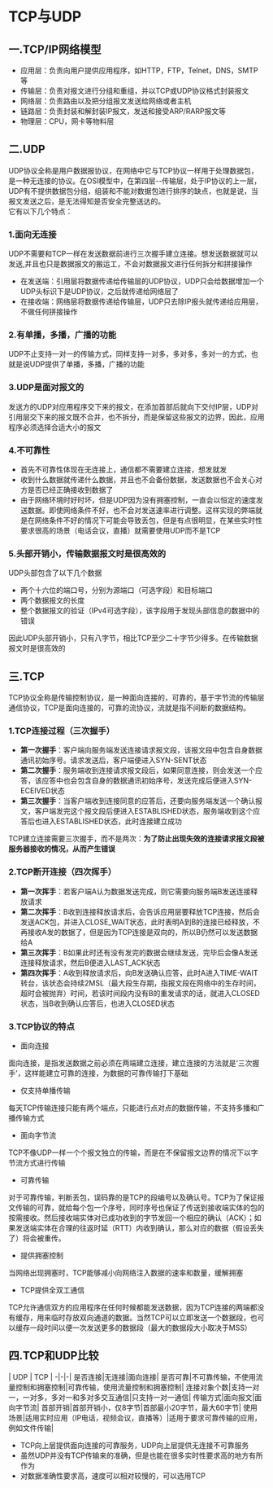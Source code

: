 # TCP与UDP

## 一.TCP/IP网络模型

* 应用层：负责向用户提供应用程序，如HTTP，FTP，Telnet，DNS，SMTP等
* 传输层：负责对报文进行分组和重组，并以TCP或UDP协议格式封装报文
* 网络层：负责路由以及把分组报文发送给网络或者主机
* 链路层：负责封装和解封装IP报文，发送和接受ARP/RARP报文等
* 物理层：CPU，网卡等物料层

## 二.UDP

UDP协议全称是用户数据报协议，在网络中它与TCP协议一样用于处理数据包，是一种无连接的协议。在OSI模型中，在第四层--传输层，处于IP协议的上一层，UDP有不提供数据包分组，组装和不能对数据包进行排序的缺点，也就是说，当报文发送之后，是无法得知是否安全完整送达的。  
它有以下几个特点：

### 1.面向无连接

UDP不需要和TCP一样在发送数据前进行三次握手建立连接。想发送数据就可以发送,并且也只是数据报文的搬运工，不会对数据报文进行任何拆分和拼接操作

* 在发送端：引用层将数据传递给传输层的UDP协议，UDP只会给数据增加一个UDP头标识下是UDP协议，之后就传递给网络层了
* 在接收端：网络层将数据传递给传输层，UDP只去除IP报头就传递给应用层，不做任何拼接操作

### 2.有单播，多播，广播的功能

UDP不止支持一对一的传输方式，同样支持一对多，多对多，多对一的方式，也就是说UDP提供了单播，多播，广播的功能

### 3.UDP是面对报文的

发送方的UDP对应用程序交下来的报文，在添加首部后就向下交付IP层，UDP对引用层交下来的报文既不合并，也不拆分，而是保留这些报文的边界，因此，应用程序必须选择合适大小的报文

### 4.不可靠性

* 首先不可靠性体现在无连接上，通信都不需要建立连接，想发就发  
* 收到什么数据就传递什么数据，并且也不会备份数据，发送数据也不会关心对方是否已经正确接收到数据了  
* 由于网络环境时好时坏，但是UDP因为没有拥塞控制，一直会以恒定的速度发送数据。即使网络条件不好，也不会对发送速率进行调整。这样实现的弊端就是在网络条件不好的情况下可能会导致丢包，但是有点很明显，在某些实时性要求很高的场景（电话会议，直播）就需要使用UDP而不是TCP

### 5.头部开销小，传输数据报文时是很高效的

UDP头部包含了以下几个数据

* 两个十六位的端口号，分别为源端口（可选字段）和目标端口
* 两个数据报文的长度
* 整个数据报文的验证（IPv4可选字段），该字段用于发现头部信息的数据中的错误

因此UDP头部开销小，只有八字节，相比TCP至少二十字节少得多。在传输数据报文时是很高效的

## 三.TCP

TCP协议全称是传输控制协议，是一种面向连接的，可靠的，基于字节流的传输层通信协议，TCP是面向连接的，可靠的流协议，流就是指不间断的数据结构。

### 1.TCP连接过程（三次握手）

* **第一次握手**：客户端向服务端发送连接请求报文段，该报文段中包含自身数据通讯初始序号。请求发送后，客户端便进入SYN-SENT状态  
* **第二次握手**：服务端收到连接请求报文段后，如果同意连接，则会发送一个应答，该应答中也会包含自身的数据通讯初始序号，发送完成后便进入SYN-ECEIVED状态
* **第三次握手**：当客户端收到连接同意的应答后，还要向服务端发送一个确认报文，客户端发完这个报文段后便进入ESTABLISHED状态，服务端收到这个应答后也进入ESTABLISHED状态，此时连接建立成功

TCP建立连接需要三次握手，而不是两次：**为了防止出现失效的连接请求报文段被服务器接收的情况，从而产生错误**

### 2.TCP断开连接（四次挥手）

* **第一次挥手**：若客户端A认为数据发送完成，则它需要向服务端B发送连接释放请求
* **第二次挥手**：B收到连接释放请求后，会告诉应用层要释放TCP连接，然后会发送ACK包，并进入CLOSE_WAIT状态，此时表明A到B的连接已经释放，不再接收A发的数据了，但是因为TCP连接是双向的，所以B仍然可以发送数据给A
* **第三次挥手**：B如果此时还有没有发完的数据会继续发送，完毕后会像A发送连接释放请求，然后B便进入LAST_ACK状态
* **第四次挥手**：A收到释放请求后，向B发送确认应答，此时A进入TIME-WAIT转台，该状态会持续2MSL（最大段生存期，指报文段在网络中的生存时间，超时会被抛弃）时间，若该时间段内没有B的重发请求的话，就进入CLOSED状态，当B收到确认应答后，也进入CLOSED状态

### 3.TCP协议的特点

* 面向连接

面向连接，是指发送数据之前必须在两端建立连接，建立连接的方法就是‘三次握手’，这样能建立可靠的连接，为数据的可靠传输打下基础

* 仅支持单播传输

每天TCP传输连接只能有两个端点，只能进行点对点的数据传输，不支持多播和广播传输方式

* 面向字节流

TCP不像UDP一样一个个报文独立的传输，而是在不保留报文边界的情况下以字节流方式进行传输

* 可靠传输

对于可靠传输，判断丢包，误码靠的是TCP的段编号以及确认号。TCP为了保证报文传输的可靠，就给每个包一个序号，同时序号也保证了传送到接收端实体的包的按需接收。然后接收端实体对已成功收到的字节发回一个相应的确认（ACK）；如果发送端实体在合理的往返时延（RTT）内收到确认，那么对应的数据（假设丢失了）将会被重传。

* 提供拥塞控制

当网络出现拥塞时，TCP能够减小向网络注入数据的速率和数量，缓解拥塞

* TCP提供全双工通信

TCP允许通信双方的应用程序在任何时候都能发送数据，因为TCP连接的两端都没有缓存，用来临时存放双向通道的数据。当然TCP可以立即发送一个数据段，也可以缓存一段时间以便一次发送更多的数据段（最大的数据段大小取决于MSS）

## 四.TCP和UDP比较

  | UDP | TCP |
  -|-|-|
  是否连接|无连接|面向连接|
  是否可靠|不可靠传输，不使用流量控制和拥塞控制|可靠传输，使用流量控制和拥塞控制|
  连接对象个数|支持一对一，一对多，多对一和多对多交互通信|只支持一对一通信|
  传输方式|面向报文|面向字节流|
  首部开销|首部开销小，仅8字节|首部最小20字节，最大60字节|
  使用场景|适用实时应用（IP电话，视频会议，直播等）|适用于要求可靠传输的应用，例如文件传输|

* TCP向上层提供面向连接的可靠服务，UDP向上层提供无连接不可靠服务
* 虽然UDP并没有TCP传输来的准确，但是也能在很多实时性要求高的地方有所作为
* 对数据准确性要求高，速度可以相对较慢的，可以选用TCP

